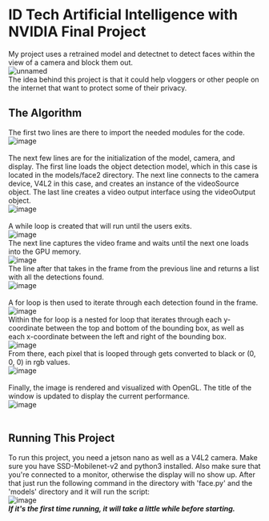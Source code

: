 # ID Tech Artificial Intelligence with NVIDIA Final Project
My project uses a retrained model and detectnet to detect faces within the view of a camera and block them out. <br />
![unnamed](https://user-images.githubusercontent.com/108949718/180885312-a1f92f94-042d-4141-80e9-acdef5307052.jpg) <br />
The idea behind this project is that it could help vloggers or other people on the internet that want to protect some of their privacy.

## The Algorithm
The first two lines are there to import the needed modules for the code. <br />
![image](https://user-images.githubusercontent.com/108949718/180879736-c89528cf-50bb-46d5-aa38-215c10f579ea.png) <br />
<br />
The next few lines are for the initialization of the model, camera, and display. 
The first line loads the object detection model, which in this case is located in the models/face2 directory.
The next line connects to the camera device, V4L2 in this case, and creates an instance of the videoSource object.
The last line creates a video output interface using the videoOutput object. <br />
![image](https://user-images.githubusercontent.com/108949718/180879359-bcda7913-26b4-4b99-a8dd-6a04cc847a13.png) <br />
<br />
A while loop is created that will run until the users exits. <br />
![image](https://user-images.githubusercontent.com/108949718/180880517-cfd627d4-e333-4bc7-8841-313a80f41f2b.png) <br />
The next line captures the video frame and waits until the next one loads into the GPU memory. <br />
![image](https://user-images.githubusercontent.com/108949718/180880824-7157b0e2-08a1-4aaf-972d-fff0b6eb0fba.png) <br />
The line after that takes in the frame from the previous line and returns a list with all the detections found. <br />
![image](https://user-images.githubusercontent.com/108949718/180881006-03239d54-cf81-41fe-b67f-a04578112035.png) <br />
<br />
A for loop is then used to iterate through each detection found in the frame. <br />
![image](https://user-images.githubusercontent.com/108949718/180881142-9e6ab4fb-24a3-427f-b1a1-75eb82b1e649.png) <br />
Within the for loop is a nested for loop that iterates through each y-coordinate between the top and bottom of the bounding box, as well as each x-coordinate between the left and right of the bounding box. <br />
![image](https://user-images.githubusercontent.com/108949718/180881321-7675a584-5809-41ef-9df8-d1b7f977fc9d.png) <br />
From there, each pixel that is looped through gets converted to black or (0, 0, 0) in rgb values. <br />
![image](https://user-images.githubusercontent.com/108949718/180881450-df5cd389-45b6-4bde-85ea-f61f2f939b92.png) <br />
<br />
Finally, the image is rendered and visualized with OpenGL. The title of the window is updated to display the current performance. <br />
![image](https://user-images.githubusercontent.com/108949718/180881865-f3e0803a-5e1d-4f52-a442-c8c6e7a89ee3.png) <br />
<br />

## Running This Project
To run this project, you need a jetson nano as well as a V4L2 camera. Make sure you have SSD-Mobilenet-v2 and python3 installed. 
Also make sure that you're connected to a monitor, otherwise the display will no show up. 
After that just run the following command in the directory with 'face.py' and the 'models' directory and it will run the script: <br />
![image](https://user-images.githubusercontent.com/108949718/180883311-c7b5fd43-f1d6-4f05-905c-91bdcf48ac4d.png) <br />
***If it's the first time running, it will take a little while before starting.***
